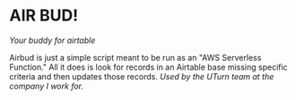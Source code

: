 # AIR BUD!
*Your buddy for airtable*

Airbud is just a simple script meant to be run as an "AWS Serverless Function."
All it does is look for records in an Airtable base missing specific criteria and then updates those records.
*Used by the UTurn team at the company I work for.*